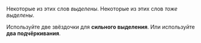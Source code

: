 Некоторые из этих слов *выделены*.
Некоторые из этих слов _тоже выделены_.

Используйте две звёздочки для **сильного выделения**.
Или используйте __два подчёркивания__.